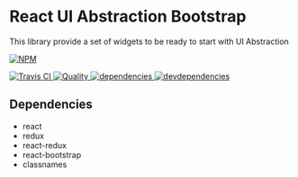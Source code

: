 # React UI Abstraction Bootstrap

This library provide a set of widgets to be ready to start with UI Abstraction


[![NPM][npm-icon] ][npm-url]

[![Travis CI][travis-ci-image] ][travis-ci-url]
[![Quality][quality-badge] ][quality-url]
[![dependencies][dependencies-image] ][dependencies-url]
[![devdependencies][devdependencies-image] ][devdependencies-url]

[npm-icon]: https://nodei.co/npm/react-ui-abstraction-bootstrap.png?downloads=true
[npm-url]: https://npmjs.org/package/react-ui-abstraction-bootstrap
[travis-ci-image]: https://travis-ci.org/jmfrancois/react-ui-abstraction-bootstrap.svg?branch=master
[travis-ci-url]: https://travis-ci.org/jmfrancois/react-ui-abstraction-bootstrap

[dependencies-image]: https://david-dm.org/jmfrancois/react-ui-abstraction-bootstrap.png
[dependencies-url]: https://david-dm.org/jmfrancois/react-ui-abstraction-bootstrap
[devdependencies-image]: https://david-dm.org/jmfrancois/react-ui-abstraction-bootstrap/dev-status.png
[devdependencies-url]: https://david-dm.org/jmfrancois/react-ui-abstraction-bootstrap#info=devDependencies

[quality-badge]: http://npm.packagequality.com/shield/react-ui-abstraction-bootstrap.svg
[quality-url]: http://packagequality.com/#?package=react-ui-abstraction-bootstrap


## Dependencies

* react
* redux
* react-redux
* react-bootstrap
* classnames
